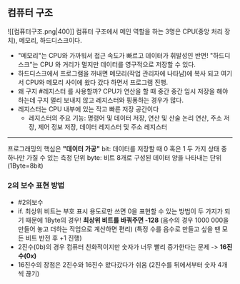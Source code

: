 ## 컴퓨터 구조

![[컴퓨터구조.png|400]]
컴퓨터 구조에서 메인 역할을 하는 3명은 CPU(중앙 처리 장치), 메모리, 하드디스크이다.
- "메모리"는 CPU와 가까워서 접근 속도가 빠르고 데이터가 휘발성인 반면! "하드디스크"는 CPU 와 거리가 멀지만 데이터를 영구적으로 저장할 수 있다.
- 하드디스크에서 프로그램을 꺼내면 메모리(작업 관리자에 나타남)에 복사 되고 여기서 CPU와 메모리 사이에 왔다 갔다 하면서 프로그램 진행.
- 왜 구지 #레지스터 를 사용할까? CPU가 연산을 할 때 중간 중간 임시 저장을 해야 하는데 구지 멀리 보내지 않고 레지스터와 핑퐁하는 경우가 많다.
- 레지스터는 CPU 내부에 있는 작고 빠른 저장 공간이다
	- 레지스터의 주요 기능: 명령어 및 데이터 저장, 연산 및 산술 논리 연산, 주소 저장, 제어 정보 저장, 데이터 레지스터 및 주소 레지스터

***


프로그래밍의 핵심은 **"데이터 가공"**
bit: 데이터를 저장할 때 0 혹은 1 두 가지 상태 중 하나만 가질 수 있는 측정 단위
byte: 비트 8개로 구성된 데이터 양을 나타내는 단위 (1Byte=8bit)
### 2의 보수 표현 방법
- #2의보수
- if. 최상위 비트는 부호 표시 용도로만 쓰면 0을 표현할 수 있는 방법이 두 가지가 되기 때문에 1Byte의 경우! **최상위 비트를 바꿔주면 -128** (음수의 경우 1000 000을 만들어 놓고 더하는 작업으로 계산하면 편리) (특정 수를 음수로 만들고 싶을 땐 모든 비트 반전 후 +1 진행)
- 2진수(0b)의 경우 컴퓨터 친화적이지만 숫자가 너무 빨리 증가한다는 문제 -> **16진수(0x)** 
- 16진수의 장점은 2진수와 16진수 왔다갔다가 쉬움 (2진수를 뒤에서부터 숫자 4개씩 끊기)